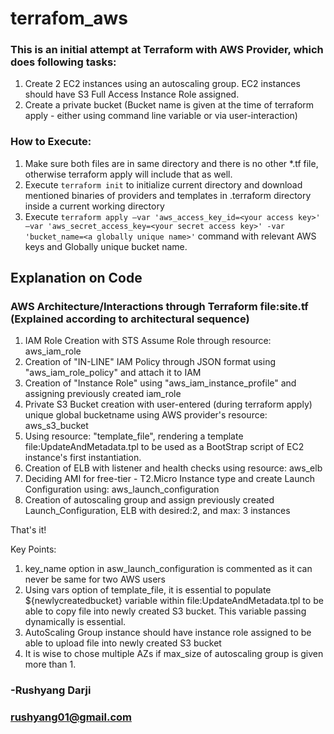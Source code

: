 # terrafom_aws
### This is an initial attempt at Terraform with AWS Provider, which does following tasks:
1. Create 2 EC2 instances using an autoscaling group. EC2 instances should have S3 Full Access Instance Role assigned.
2. Create a private bucket (Bucket name is given at the time of terraform apply - either using command line variable or via user-interaction)

### How to Execute:
1. Make sure both files are in same directory and there is no other \*.tf file, otherwise terraform apply will include that as well.
2. Execute `terraform init` to initialize current directory and download mentioned binaries of providers and templates in .terraform directory inside a current working directory
3. Execute `terraform apply –var 'aws_access_key_id=<your access key>' –var 'aws_secret_access_key=<your secret access key>' -var 'bucket_name=<a globally unique name>'` command with relevant AWS keys and Globally unique bucket name.

## Explanation on Code
### AWS Architecture/Interactions through Terraform file:site.tf (Explained according to architectural sequence)
1. IAM Role Creation with STS Assume Role through resource: aws_iam_role
2. Creation of "IN-LINE" IAM Policy through JSON format using "aws_iam_role_policy" and attach it to IAM
3. Creation of "Instance Role" using "aws_iam_instance_profile" and assigning previously created iam_role
4. Private S3 Bucket creation with user-entered (during terraform apply) unique global bucketname using AWS provider's resource: aws_s3_bucket
5. Using resource: "template_file", rendering a template file:UpdateAndMetadata.tpl to be used as a BootStrap script of EC2 instance's first instantiation.
6. Creation of ELB with listener and health checks using resource: aws_elb
7. Deciding AMI for free-tier - T2.Micro Instance type and create Launch Configuration using: aws_launch_configuration
8. Creation of autoscaling group and assign previously created Launch_Configuration, ELB with desired:2, and max: 3 instances

That's it!

Key Points:
1. key_name option in asw_launch_configuration is commented as it can never be same for two AWS users
2. Using vars option of template_file, it is essential to populate ${newlycreatedbucket} variable within file:UpdateAndMetadata.tpl to be able to copy file into newly created S3 bucket. This variable passing dynamically is essential.
3. AutoScaling Group instance should have instance role assigned to be able to upload file into newly created S3 bucket
4. It is wise to chose multiple AZs if max_size of autoscaling group is given more than 1.


### -Rushyang Darji
### rushyang01@gmail.com 
